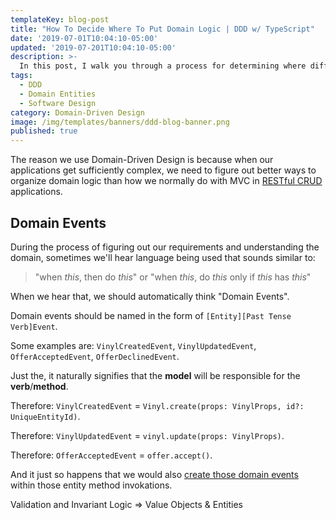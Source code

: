 ```yaml
---
templateKey: blog-post
title: "How To Decide Where To Put Domain Logic | DDD w/ TypeScript"
date: '2019-07-01T10:04:10-05:00'
updated: '2019-07-201T10:04:10-05:00'
description: >-
  In this post, I walk you through a process for determining where different types of domain logic belongs in a Domain-Driven Design project.
tags:
  - DDD
  - Domain Entities
  - Software Design
category: Domain-Driven Design
image: /img/templates/banners/ddd-blog-banner.png
published: true
---
```


The reason we use Domain-Driven Design is because when our applications get sufficiently complex, we need to figure out better ways to organize domain logic than how we normally do with MVC in [RESTful CRUD](/articles/enterprise-typescript-nodejs/when-crud-mvc-isnt-enough/) applications.

## Domain Events

During the process of figuring out our requirements and understanding the domain, sometimes we'll hear language being used that sounds similar to:

> "when _this_, then do _this_" or "when _this_, do _this_ only if _this_ has _this_"

When we hear that, we should automatically think "Domain Events".

Domain events should be named in the form of `[Entity][Past Tense Verb]Event`.

Some examples are: `VinylCreatedEvent`, `VinylUpdatedEvent`, `OfferAcceptedEvent`, `OfferDeclinedEvent`.

Just the, it naturally signifies that the **model** will be responsible for the **verb**/**method**.

Therefore: `VinylCreatedEvent` = `Vinyl.create(props: VinylProps, id?: UniqueEntityId)`.

Therefore: `VinylUpdatedEvent` = `vinyl.update(props: VinylProps)`.

Therefore: `OfferAcceptedEvent` = `offer.accept()`.

And it just so happens that we would also [create those domain events](/blogs/typescript-ddd/where-do-domain-events-get-dispatched/) within those entity method invokations.

Validation and Invariant Logic => Value Objects & Entities